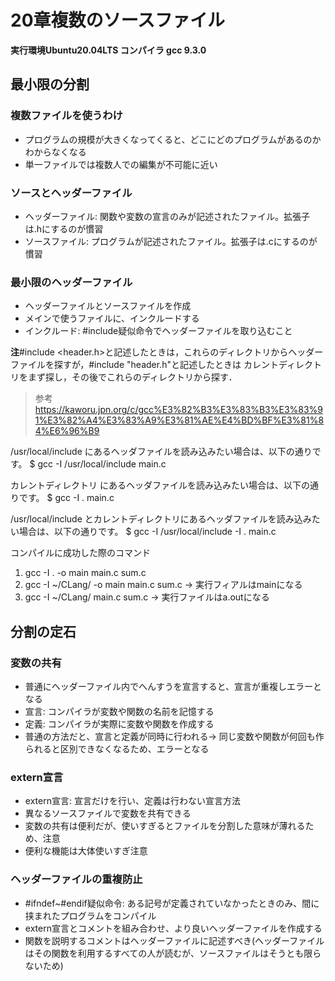 # 20章複数のソースファイル
**実行環境Ubuntu20.04LTS コンパイラ gcc 9.3.0**

## 最小限の分割

### 複数ファイルを使うわけ

- プログラムの規模が大きくなってくると、どこにどのプログラムがあるのかわからなくなる
- 単一ファイルでは複数人での編集が不可能に近い

### ソースとヘッダーファイル

- ヘッダーファイル: 関数や変数の宣言のみが記述されたファイル。拡張子は.hにするのが慣習
- ソースファイル: プログラムが記述されたファイル。拡張子は.cにするのが慣習

### 最小限のヘッダーファイル

- ヘッダーファイルとソースファイルを作成
- メインで使うファイルに、インクルードする
- インクルード: #include疑似命令でヘッダーファイルを取り込むこと

**注**#include <header.h>と記述したときは，これらのディレクトリからヘッダーファイルを探すが，#include "header.h"と記述したときは カレントディレクトリをまず探し，その後でこれらのディレクトリから探す．

>参考 https://kaworu.jpn.org/c/gcc%E3%82%B3%E3%83%B3%E3%83%91%E3%82%A4%E3%83%A9%E3%81%AE%E4%BD%BF%E3%81%84%E6%96%B9

/usr/local/include にあるヘッダファイルを読み込みたい場合は、以下の通りです。
$ gcc -I /usr/local/include main.c

カレントディレクトリ にあるヘッダファイルを読み込みたい場合は、以下の通りです。
$ gcc -I . main.c

/usr/local/include とカレントディレクトリにあるヘッダファイルを読み込みたい場合は、以下の通りです。
$ gcc -I /usr/local/include -I . main.c


コンパイルに成功した際のコマンド
1. gcc -I . -o main main.c sum.c
1. gcc -I ~/CLang/ -o main main.c sum.c → 実行フィアルはmainになる
1. gcc -I ~/CLang/ main.c sum.c → 実行ファイルはa.outになる

## 分割の定石

### 変数の共有

- 普通にヘッダーファイル内でへんすうを宣言すると、宣言が重複しエラーとなる
- 宣言: コンパイラが変数や関数の名前を記憶する
- 定義: コンパイラが実際に変数や関数を作成する
- 普通の方法だと、宣言と定義が同時に行われる→ 同じ変数や関数が何回も作られると区別できなくなるため、エラーとなる

### extern宣言

- extern宣言: 宣言だけを行い、定義は行わない宣言方法
- 異なるソースファイルで変数を共有できる
- 変数の共有は便利だが、使いすぎるとファイルを分割した意味が薄れるため、注意
- 便利な機能は大体使いすぎ注意

### ヘッダーファイルの重複防止

- #ifndef~#endif疑似命令: ある記号が定義されていなかったときのみ、間に挟まれたプログラムをコンパイル
- extern宣言とコメントを組み合わせ、より良いヘッダーファイルを作成する
- 関数を説明するコメントはヘッダーファイルに記述すべき(ヘッダーファイルはその関数を利用するすべての人が読むが、ソースファイルはそうとも限らないため)
